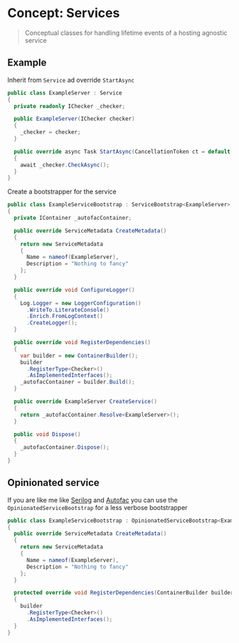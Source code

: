 # Concept: Services

> Conceptual classes for handling lifetime events of a hosting agnostic service

## Example

Inherit from `Service` ad override `StartAsync`

```csharp
public class ExampleServer : Service
{
  private readonly IChecker _checker;

  public ExampleServer(IChecker checker)
  {
    _checker = checker;
  }

  public override async Task StartAsync(CancellationToken ct = default(CancellationToken))
  {
    await _checker.CheckAsync();
  }
}
```

Create a bootstrapper for the service

```csharp
public class ExampleServiceBootstrap : ServiceBootstrap<ExampleServer>, IDisposeable
{
  private IContainer _autofacContainer;

  public override ServiceMetadata CreateMetadata()
  {
    return new ServiceMetadata
    {
      Name = nameof(ExampleServer),
      Description = "Nothing to fancy"
    };
  }

  public override void ConfigureLogger()
  {
    Log.Logger = new LoggerConfiguration()
      .WriteTo.LiterateConsole()
      .Enrich.FromLogContext()
      .CreateLogger();
  }

  public override void RegisterDependencies()
  {
    var builder = new ContainerBuilder();
    builder
      .RegisterType<Checker>()
      .AsImplementedInterfaces();
    _autofacContainer = builder.Build();
  }

  public override ExampleServer CreateService()
  {
    return _autofacContainer.Resolve<ExampleServer>();
  }

  public void Dispose()
  {
    _autofacContainer.Dispose();
  }
}
```

## Opinionated service

If you are like me like [Serilog](https://serilog.net/) and [Autofac](https://autofac.org/) you can use the `OpinionatedServiceBootstrap` for a less verbose bootstrapper

```csharp
public class ExampleServiceBootstrap : OpinionatedServiceBootstrap<ExampleServer>
{
  public override ServiceMetadata CreateMetadata()
  {
    return new ServiceMetadata
    {
      Name = nameof(ExampleServer),
      Description = "Nothing to fancy"
    };
  }

  protected override void RegisterDependencies(ContainerBuilder builder)
  {
    builder
      .RegisterType<Checker>()
      .AsImplementedInterfaces();
  }
}
```